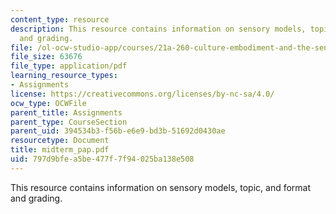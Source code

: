 ```yaml
---
content_type: resource
description: This resource contains information on sensory models, topic, and format
  and grading.
file: /ol-ocw-studio-app/courses/21a-260-culture-embodiment-and-the-senses-fall-2005/797d9bfea5be477f7f94025ba138e508_midterm_pap.pdf
file_size: 63676
file_type: application/pdf
learning_resource_types:
- Assignments
license: https://creativecommons.org/licenses/by-nc-sa/4.0/
ocw_type: OCWFile
parent_title: Assignments
parent_type: CourseSection
parent_uid: 394534b3-f56b-e6e9-bd3b-51692d0430ae
resourcetype: Document
title: midterm_pap.pdf
uid: 797d9bfe-a5be-477f-7f94-025ba138e508
---
```

This resource contains information on sensory models, topic, and format and grading.